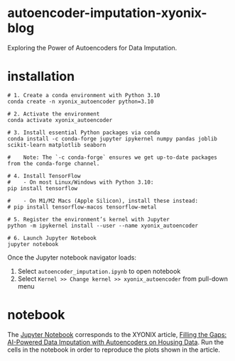 # autoencoder-imputation-xyonix-blog
Exploring the Power of Autoencoders for Data Imputation.

# installation
```
# 1. Create a conda environment with Python 3.10
conda create -n xyonix_autoencoder python=3.10

# 2. Activate the environment
conda activate xyonix_autoencoder

# 3. Install essential Python packages via conda
conda install -c conda-forge jupyter ipykernel numpy pandas joblib scikit-learn matplotlib seaborn

#    Note: The `-c conda-forge` ensures we get up-to-date packages from the conda-forge channel.

# 4. Install TensorFlow
#    - On most Linux/Windows with Python 3.10:
pip install tensorflow

#    - On M1/M2 Macs (Apple Silicon), install these instead:
# pip install tensorflow-macos tensorflow-metal

# 5. Register the environment’s kernel with Jupyter
python -m ipykernel install --user --name xyonix_autoencoder

# 6. Launch Jupyter Notebook
jupyter notebook
```

Once the Jupyter notebook navigator loads:

1. Select `autoencoder_imputation.ipynb` to open notebook 
2. Select `Kernel >> Change kernel >> xyonix_autoencoder` from pull-down menu

# notebook

The [Jupyter Notebook](https://github.com/xyonix/autoencoder-modeling-blog/blob/master/autoencoder_imputation.ipynb) 
corresponds to the XYONIX article, [Filling the Gaps: AI-Powered Data Imputation with Autoencoders on Housing Data](https://www.xyonix.com/blog/filling-the-gaps-ai-powered-data-imputation-with-autoencoders-on-housing-data). 
Run the cells in the notebook in order to reproduce the plots shown in the article.

```